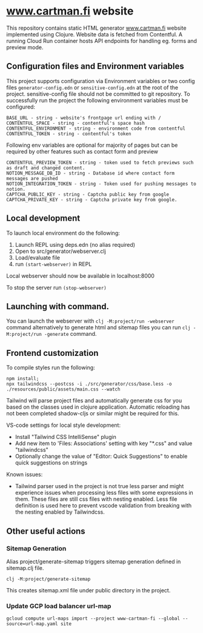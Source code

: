# www.cartman.fi website

This repository contains static HTML generator www.cartman.fi website implemented using Clojure. Website data is fetched from Contentful. A running Cloud Run container hosts API endpoints for handling eg. forms and preview mode.

## Configuration files and Environment variables
This project supports configuration via Environment variables or two config files `generator-config.edn` or `sensitive-config.edn` at the root of the project. sensitive-config file should not be committed to git repository.
To successfully run the project the following environment variables must be configured:

```
BASE_URL - string - website's frontpage url ending with /
CONTENTFUL_SPACE - string - contentful's space hash
CONTENTFUL_ENVIRONMENT - string - environment code from contentful
CONTENTFUL_TOKEN - string - contentful's token
```

Following env variables are optional for majority of pages but can be required by other features such as contact form and preview
```
CONTENTFUL_PREVIEW_TOKEN - string - token used to fetch previews such as draft and changed content.
NOTION_MESSAGE_DB_ID - string - Database id where contact form messages are pushed
NOTION_INTEGRATION_TOKEN - string - Token used for pushing messages to notion.
CAPTCHA_PUBLIC_KEY - string - Captcha public key from google  
CAPTCHA_PRIVATE_KEY - string - Captcha private key from google. 
```

## Local development
To launch local environment do the following:
1. Launch REPL using deps.edn (no alias required)
2. Open to src/generator/webserver.clj
3. Load/evaluate file
4. run `(start-webserver)` in REPL

Local webserver should now be available in localhost:8000

To stop the server run `(stop-webserver)`

## Launching with command.
You can launch the webserver with 
`clj -M:project/run -webserver` command
alternatively to generate html and sitemap files you can run
`clj -M:project/run -generate` command.

## Frontend customization
To compile styles run the following:
```
npm install;
npx tailwindcss --postcss -i ./src/generator/css/base.less -o ./resources/public/assets/main.css --watch
```

Tailwind will parse project files and automatically generate css for you based on the classes used in clojure application. Automatic reloading has not been completed shadow-cljs or similar might be required for this.

VS-code settings for local style development:
- Install "Tailwind CSS IntelliSense" plugin
- Add new item to 'Files: Associations' setting with key "*.css" and value "tailwindcss"
- Optionally change the value of "Editor: Quick Suggestions" to enable quick suggestions on strings

Known issues:
- Tailwind parser used in the project is not true less parser and might experience issues when processing less files with some expressions in them. These files are still css files with nesting enabled. Less file definition is used here to prevent vscode validation from breaking with the nesting enabled by Tailwindcss.

## Other useful actions

### Sitemap Generation 
Alias project/generate-sitemap triggers sitemap generation defined in sitemap.clj file.
```
clj -M:project/generate-sitemap
```
This creates sitemap.xml file under public directory in the project.

### Update GCP load balancer url-map

```
gcloud compute url-maps import --project www-cartman-fi --global --source=url-map.yaml site
```
